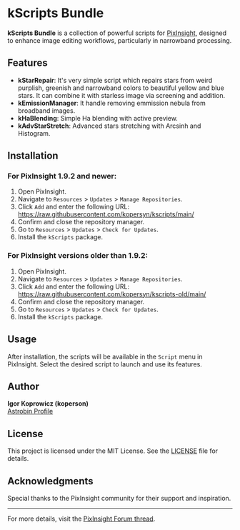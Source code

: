 # kScripts Bundle

**kScripts Bundle** is a collection of powerful scripts for [PixInsight](https://pixinsight.com/), designed to enhance image editing workflows, particularly in narrowband processing.

## Features

- **kStarRepair**: It's very simple script which repairs stars from weird purplish, greenish and narrowband colors to beautiful yellow and blue stars. It can combine it with starless image via screening and addition.
- **kEmissionManager**: It handle removing emmission nebula from broadband images.
- **kHaBlending**: Simple Ha blending with active preview.
- **kAdvStarStretch**: Advanced stars stretching with Arcsinh and Histogram.

## Installation

### For PixInsight 1.9.2 and newer:
1. Open PixInsight.
2. Navigate to `Resources` > `Updates` > `Manage Repositories`.
3. Click `Add` and enter the following URL: https://raw.githubusercontent.com/kopersyn/kscripts/main/
4. Confirm and close the repository manager.
5. Go to `Resources` > `Updates` > `Check for Updates`.
6. Install the `kScripts` package.

### For PixInsight versions older than 1.9.2:
1. Open PixInsight.
2. Navigate to `Resources` > `Updates` > `Manage Repositories`.
3. Click `Add` and enter the following URL: https://raw.githubusercontent.com/kopersyn/kscripts-old/main/
4. Confirm and close the repository manager.
5. Go to `Resources` > `Updates` > `Check for Updates`.
6. Install the `kScripts` package.

## Usage

After installation, the scripts will be available in the `Script` menu in PixInsight. Select the desired script to launch and use its features.

## Author

**Igor Koprowicz (koperson)**  
[Astrobin Profile](https://www.astrobin.com/users/koperson/)

## License

This project is licensed under the MIT License. See the [LICENSE](https://github.com/kopersyn/kscripts/blob/main/LICENSE) file for details.

## Acknowledgments

Special thanks to the PixInsight community for their support and inspiration.

---

For more details, visit the [PixInsight Forum thread](https://pixinsight.com/forum/index.php?threads/new-scripts-kscripts-bundle.24839/).


